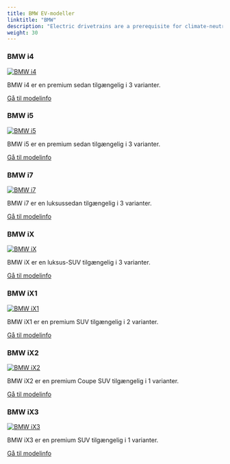 ```yaml
---
title: BMW EV-modeller
linktitle: "BMW"
description: "Electric drivetrains are a prerequisite for climate-neutral mobility of the future. This is why the BMW Group is consistently expanding its range of electric vehicles. As early as 2023, the Group will offer at least one fully electric model in virtually all key segments. "
weight: 30
---
```

<!-- markdownlint-disable MD033 -->
<!-- markdownlint-disable MD010 -->


<div class="container p-3 mb-4 bg-body-tertiary rounded border">
<h3> BMW i4</h3>
	<div class="row">
		<div class="col col-12 col-md-6">
			<a href="i4"><img src="https://media.evkx.net/multimedia/models/bmw/i4/i4_edrive40/main_1_st.jpg" class="img-fluid" alt="BMW i4" ></a>
		</div>
		<div class="col col-12 col-md-6">
<p>
BMW i4 er en premium sedan tilgængelig i 3 varianter.
</p>
	<a href="i4/" class="btn btn-outline-primary" role="button">Gå til modelinfo</a>
		</div>
	</div>
</div>
<div class="container p-3 mb-4 bg-body-tertiary rounded border">
<h3> BMW i5</h3>
	<div class="row">
		<div class="col col-12 col-md-6">
			<a href="i5"><img src="https://media.evkx.net/multimedia/models/bmw/i5/i5_m60_xdrive/main_1_st.jpg" class="img-fluid" alt="BMW i5" ></a>
		</div>
		<div class="col col-12 col-md-6">
<p>
BMW i5 er en premium sedan tilgængelig i 3 varianter.
</p>
	<a href="i5/" class="btn btn-outline-primary" role="button">Gå til modelinfo</a>
		</div>
	</div>
</div>
<div class="container p-3 mb-4 bg-body-tertiary rounded border">
<h3> BMW i7</h3>
	<div class="row">
		<div class="col col-12 col-md-6">
			<a href="i7"><img src="https://media.evkx.net/multimedia/models/bmw/i7/i7_xdrive60/main_1_st.jpg" class="img-fluid" alt="BMW i7" ></a>
		</div>
		<div class="col col-12 col-md-6">
<p>
BMW i7 er en luksussedan tilgængelig i 3 varianter.
</p>
	<a href="i7/" class="btn btn-outline-primary" role="button">Gå til modelinfo</a>
		</div>
	</div>
</div>
<div class="container p-3 mb-4 bg-body-tertiary rounded border">
<h3> BMW iX</h3>
	<div class="row">
		<div class="col col-12 col-md-6">
			<a href="ix"><img src="https://media.evkx.net/multimedia/models/bmw/ix/ix_xdrive40/main_1_st.jpg" class="img-fluid" alt="BMW iX" ></a>
		</div>
		<div class="col col-12 col-md-6">
<p>
BMW iX er en luksus-SUV tilgængelig i 3 varianter.
</p>
	<a href="ix/" class="btn btn-outline-primary" role="button">Gå til modelinfo</a>
		</div>
	</div>
</div>
<div class="container p-3 mb-4 bg-body-tertiary rounded border">
<h3> BMW iX1</h3>
	<div class="row">
		<div class="col col-12 col-md-6">
			<a href="ix1"><img src="https://media.evkx.net/multimedia/models/bmw/ix1/ix1_xdrive30/main_1_st.jpg" class="img-fluid" alt="BMW iX1" ></a>
		</div>
		<div class="col col-12 col-md-6">
<p>
BMW iX1 er en premium SUV tilgængelig i 2 varianter.
</p>
	<a href="ix1/" class="btn btn-outline-primary" role="button">Gå til modelinfo</a>
		</div>
	</div>
</div>
<div class="container p-3 mb-4 bg-body-tertiary rounded border">
<h3> BMW iX2</h3>
	<div class="row">
		<div class="col col-12 col-md-6">
			<a href="ix2"><img src="https://media.evkx.net/multimedia/models/bmw/ix2/ix2_xdrive30/main_1_st.jpg" class="img-fluid" alt="BMW iX2" ></a>
		</div>
		<div class="col col-12 col-md-6">
<p>
BMW iX2 er en premium Coupe SUV tilgængelig i 1 varianter.
</p>
	<a href="ix2/" class="btn btn-outline-primary" role="button">Gå til modelinfo</a>
		</div>
	</div>
</div>
<div class="container p-3 mb-4 bg-body-tertiary rounded border">
<h3> BMW iX3</h3>
	<div class="row">
		<div class="col col-12 col-md-6">
			<a href="ix3"><img src="https://media.evkx.net/multimedia/models/bmw/ix3/ix3/main_1_st.jpg" class="img-fluid" alt="BMW iX3" ></a>
		</div>
		<div class="col col-12 col-md-6">
<p>
BMW iX3 er en premium SUV tilgængelig i 1 varianter.
</p>
	<a href="ix3/" class="btn btn-outline-primary" role="button">Gå til modelinfo</a>
		</div>
	</div>
</div>
